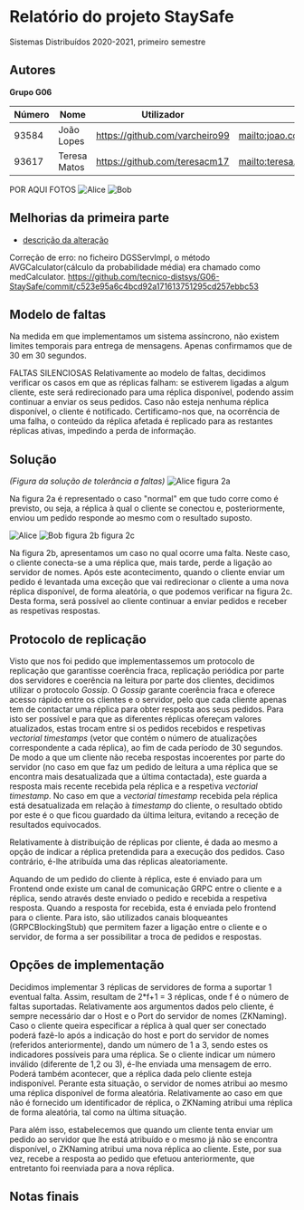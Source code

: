 # Relatório do projeto StaySafe

Sistemas Distribuídos 2020-2021, primeiro semestre


## Autores
  
**Grupo G06**  

| Número | Nome              | Utilizador                       | Correio eletrónico                               |
| -------|-------------------|----------------------------------| -------------------------------------------------|
| 93584  | João Lopes        | <https://github.com/varcheiro99> | <mailto:joao.costa.lopes@tecnico.ulisboa.pt>     |     
| 93617  | Teresa Matos      | <https://github.com/teresacm17>  | <mailto:teresa.colaco.matos@tecnico.ulisboa.pt>  |

POR AQUI FOTOS
![Alice](alice.png) ![Bob](bob.png)


## Melhorias da primeira parte

- [descrição da alteração](https://github.com/tecnico-distsys/GXX-StaySafe/commit/156e1ac25798e2360b362b3a8fc474f7cfe64d01)


Correção de erro: no ficheiro DGSServImpl, o método AVGCalculator(cálculo da probabilidade média) era chamado como medCalculator.
https://github.com/tecnico-distsys/G06-StaySafe/commit/c523e95a6c4bcd92a171613751295cd257ebbc53


## Modelo de faltas
Na medida em que implementamos um sistema assíncrono, não existem limites temporais para entrega de mensagens. Apenas confirmamos que de 30 em 30 segundos.

FALTAS SILENCIOSAS
Relativamente ao modelo de faltas, decidimos verificar os casos em que as réplicas falham: se estiverem ligadas a algum cliente, este será redirecionado para uma réplica disponível, podendo assim continuar a enviar os seus pedidos. Caso não esteja nenhuma réplica disponível, o cliente é notificado.
Certificamo-nos que, na ocorrência de uma falha, o conteúdo da réplica afetada é replicado para as restantes réplicas ativas, impedindo a perda de informação. 

## Solução

_(Figura da solução de tolerância a faltas)_
![Alice](alice.png)
figura 2a

Na figura 2a é representado o caso "normal" em que tudo corre como é previsto, ou seja, a réplica à qual o cliente se conectou e, posteriormente, enviou um pedido responde ao mesmo com o resultado suposto. 

![Alice](alice.png)    ![Bob](bob.png)
figura 2b               figura 2c

Na figura 2b, apresentamos um caso no qual ocorre uma falta. Neste caso, o cliente conecta-se a uma réplica que, mais tarde, perde a ligação ao servidor de nomes. Após este acontecimento, quando o cliente enviar um pedido é levantada uma exceção que vai redirecionar o cliente a uma nova réplica disponível, de forma aleatória, o que podemos verificar na figura 2c. Desta forma, será possível ao cliente continuar a enviar pedidos e receber as respetivas respostas.


## Protocolo de replicação
Visto que nos foi pedido que implementassemos um protocolo de replicação que garantisse coerência fraca, replicação periódica por parte dos servidores e coerência na leitura por parte dos clientes, decidimos utilizar o protocolo *Gossip*.
O *Gossip* garante coerência fraca e oferece acesso rápido entre os clientes e o servidor, pelo que cada cliente apenas tem de contactar uma réplica para obter resposta aos seus pedidos. 
Para isto ser possível e para que as diferentes réplicas ofereçam valores atualizados, estas trocam entre si os pedidos recebidos e respetivas *vectorial timestamps* (vetor que contém o número de atualizações correspondente a cada réplica), ao fim de cada período de 30 segundos.
De modo a que um cliente não receba respostas incoerentes por parte do servidor (no caso em que faz um pedido de leitura a uma réplica que se encontra mais desatualizada que a última contactada), este guarda a resposta mais recente recebida pela réplica e a respetiva *vectorial timestamp*. No caso em que a *vectorial timestamp* recebida pela réplica está desatualizada em relação à *timestamp* do cliente, o resultado obtido por este é o que ficou guardado da última leitura, evitando a receção de resultados equivocados.

Relativamente à distribuição de réplicas por cliente, é dada ao mesmo a opção de indicar a réplica pretendida para a execução dos pedidos. Caso contrário, é-lhe atribuída uma das réplicas aleatoriamente.

Aquando de um pedido do cliente à réplica, este é enviado para um Frontend onde existe um canal de comunicação GRPC entre o cliente e a réplica, sendo através deste enviado o pedido e recebida a respetiva resposta. Quando a resposta for recebida, esta é enviada pelo frontend para o cliente. Para isto, são utilizados canais bloqueantes (GRPCBlockingStub) que permitem fazer a ligação entre o cliente e o servidor, de forma a ser possibilitar a troca de pedidos e respostas.  


## Opções de implementação

Decidimos implementar 3 réplicas de servidores de forma a suportar 1 eventual falta. Assim, resultam de 2*f+1 = 3 réplicas, onde f é o número de faltas suportadas.
Relativamente aos argumentos dados pelo cliente, é sempre necessário dar o Host e o Port do servidor de nomes (ZKNaming). Caso o cliente queira especificar a réplica à qual quer ser conectado poderá fazê-lo após a indicação do host e port do servidor de nomes (referidos anteriormente), dando um número de 1 a 3, sendo estes os indicadores possíveis para uma réplica. Se o cliente indicar um número inválido (diferente de 1,2 ou 3), é-lhe enviada uma mensagem de erro. Poderá também acontecer, que a réplica dada pelo cliente esteja indisponível. Perante esta situação, o servidor de nomes atribui ao mesmo uma réplica disponível de forma aleatória. Relativamente ao caso em que não é fornecido um identificador de réplica, o ZKNaming atribui uma réplica de forma aleatória, tal como na última situação. 

Para além isso, estabelecemos que quando um cliente tenta enviar um pedido ao servidor que lhe está atribuído e o mesmo já não se encontra disponível, o ZKNaming atribui uma nova réplica ao cliente. Este, por sua vez, recebe a resposta ao pedido que efetuou anteriormente, que entretanto foi reenviada para a nova réplica.


## Notas finais


